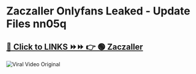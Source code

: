 
 # Zaczaller Onlyfans Leaked - Update Files nn05q

## <h2><a href="https://clipsfans.com/Zaczaller&ref=git">🔗 Click to LINKS ⏩⏩ 👉 🟢 Zaczaller </a></h2>

<a href="https://clipsfans.com/Zaczaller&ref=git" rel="nofollow" data-target="animated-image.originalLink"><img src="https://i.ibb.co.com/xMMVF88/686577567.gif" alt="Viral Video Original" style="max-width: 100%; display: inline-block;" data-target="animated-image.originalImage"></a>

